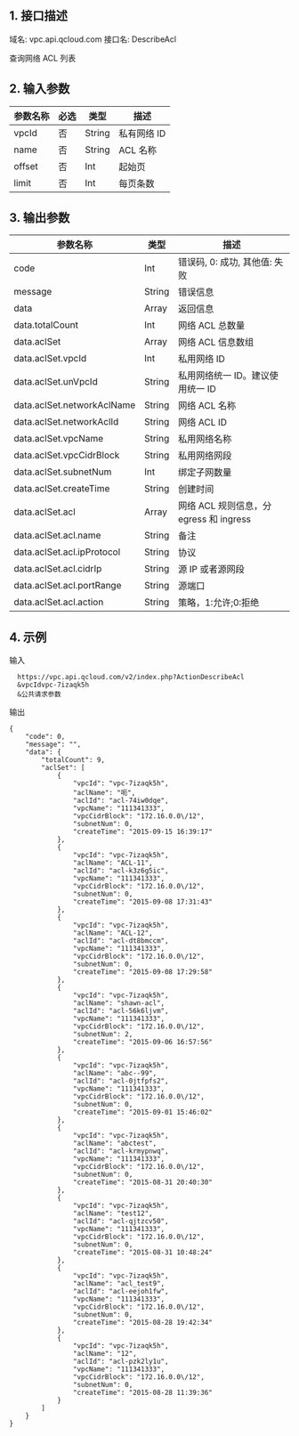 ## 1. 接口描述

域名: vpc.api.qcloud.com
接口名: DescribeAcl

查询网络 ACL 列表

## 2. 输入参数

| **参数名称** | **必选** | **类型** | **描述**   |
| ------------ | -------- | -------- | ---------- |
| vpcId        | 否       | String   | 私有网络 ID |
| name         | 否       | String   | ACL 名称    |
| offset       | 否       | Int      | 起始页     |
| limit        | 否       | Int      | 每页条数   |

## 3. 输出参数

| **参数名称**               | **类型** | **描述**                          |
| -------------------------- | -------- | --------------------------------- |
| code                       | Int      | 错误码, 0: 成功, 其他值: 失败     |
| message                    | String   | 错误信息                          |
| data                       | Array    | 返回信息                          |
| data.totalCount            | Int      | 网络 ACL 总数量                     |
| data.aclSet                | Array    | 网络 ACL 信息数组                   |
| data.aclSet.vpcId          | Int      | 私用网络 ID                        |
| data.aclSet.unVpcId        | String   | 私用网络统一 ID。建议使用统一 ID    |
| data.aclSet.networkAclName | String   | 网络 ACL 名称                       |
| data.aclSet.networkAclId   | String   | 网络 ACL ID                        |
| data.aclSet.vpcName        | String   | 私用网络名称                      |
| data.aclSet.vpcCidrBlock   | String   | 私用网络网段                      |
| data.aclSet.subnetNum      | Int      | 绑定子网数量                      |
| data.aclSet.createTime     | String   | 创建时间                          |
| data.aclSet.acl            | Array    | 网络 ACL 规则信息，分 egress 和 ingress |
| data.aclSet.acl.name       | String   | 备注                              |
| data.aclSet.acl.ipProtocol | String   | 协议                              |
| data.aclSet.acl.cidrIp     | String   | 源 IP 或者源网段                    |
| data.aclSet.acl.portRange  | String   | 源端口                            |
| data.aclSet.acl.action     | String   | 策略，1:允许;0:拒绝                |

## 4. 示例

输入

```
  https://vpc.api.qcloud.com/v2/index.php?ActionDescribeAcl
  &vpcIdvpc-7izaqk5h
  &公共请求参数
```

输出

```
{
    "code": 0,
    "message": "",
    "data": {
        "totalCount": 9,
        "aclSet": [
            {
                "vpcId": "vpc-7izaqk5h",
                "aclName": "呃",
                "aclId": "acl-74iw0dqe",
                "vpcName": "111341333",
                "vpcCidrBlock": "172.16.0.0\/12",
                "subnetNum": 0,
                "createTime": "2015-09-15 16:39:17"
            },
            {
                "vpcId": "vpc-7izaqk5h",
                "aclName": "ACL-11",
                "aclId": "acl-k3z6g5ic",
                "vpcName": "111341333",
                "vpcCidrBlock": "172.16.0.0\/12",
                "subnetNum": 0,
                "createTime": "2015-09-08 17:31:43"
            },
            {
                "vpcId": "vpc-7izaqk5h",
                "aclName": "ACL-12",
                "aclId": "acl-dt8bmccm",
                "vpcName": "111341333",
                "vpcCidrBlock": "172.16.0.0\/12",
                "subnetNum": 0,
                "createTime": "2015-09-08 17:29:58"
            },
            {
                "vpcId": "vpc-7izaqk5h",
                "aclName": "shawn-acl",
                "aclId": "acl-56k6ljvm",
                "vpcName": "111341333",
                "vpcCidrBlock": "172.16.0.0\/12",
                "subnetNum": 2,
                "createTime": "2015-09-06 16:57:56"
            },
            {
                "vpcId": "vpc-7izaqk5h",
                "aclName": "abc--99",
                "aclId": "acl-0jtfpfs2",
                "vpcName": "111341333",
                "vpcCidrBlock": "172.16.0.0\/12",
                "subnetNum": 0,
                "createTime": "2015-09-01 15:46:02"
            },
            {
                "vpcId": "vpc-7izaqk5h",
                "aclName": "abctest",
                "aclId": "acl-krmypnwq",
                "vpcName": "111341333",
                "vpcCidrBlock": "172.16.0.0\/12",
                "subnetNum": 0,
                "createTime": "2015-08-31 20:40:30"
            },
            {
                "vpcId": "vpc-7izaqk5h",
                "aclName": "test12",
                "aclId": "acl-qjtzcv50",
                "vpcName": "111341333",
                "vpcCidrBlock": "172.16.0.0\/12",
                "subnetNum": 0,
                "createTime": "2015-08-31 10:48:24"
            },
            {
                "vpcId": "vpc-7izaqk5h",
                "aclName": "acl_test9",
                "aclId": "acl-eejoh1fw",
                "vpcName": "111341333",
                "vpcCidrBlock": "172.16.0.0\/12",
                "subnetNum": 0,
                "createTime": "2015-08-28 19:42:34"
            },
            {
                "vpcId": "vpc-7izaqk5h",
                "aclName": "12",
                "aclId": "acl-pzk2ly1u",
                "vpcName": "111341333",
                "vpcCidrBlock": "172.16.0.0\/12",
                "subnetNum": 0,
                "createTime": "2015-08-28 11:39:36"
            }
        ]
    }
}
```
